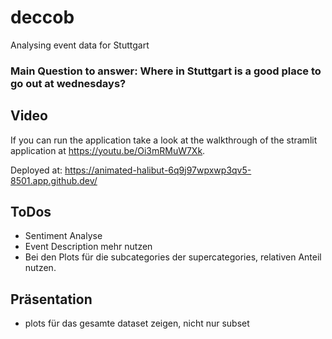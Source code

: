 # deccob
Analysing event data for Stuttgart

### Main Question to answer: Where in Stuttgart is a good place to go out at wednesdays?

## Video
If you can run the application take a look at the walkthrough of the stramlit application at https://youtu.be/Oi3mRMuW7Xk. 

Deployed at: https://animated-halibut-6q9j97wpxwp3qv5-8501.app.github.dev/

## ToDos
- Sentiment Analyse
- Event Description mehr nutzen
- Bei den Plots für die subcategories der supercategories, relativen Anteil nutzen.


## Präsentation
- plots für das gesamte dataset zeigen, nicht nur subset
